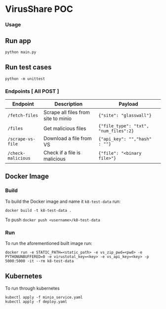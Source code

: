# VirusShare POC

### Usage

## Run app

`python main.py`

## Run test cases
`python -m unittest`

### Endpoints [ All POST ]

| Endpoint | Description             | Payload     |
| -------- | ------------------------| ----------- |
| `/fetch-files` | Scrape all files from site to minio  |  `{"site": "glasswall"}` |
| `/files` | Get malicious files   | `{"file_type": "txt", "num_files":2}` |	
| `/scrape-vs-file`  | Download a file from VS   | `{"api_key": "","hash"   : ""}` |
| `/check-malicious` | Check if a file is malicious   | `{"file": "<binary file>"}` |

## Docker Image

### Build

To build the Docker image and name it `k8-test-data` run:

`docker build -t k8-test-data .`

To push
`docker push <username>/k8-test-data`

### Run

To run the aforementioned built image run:

`docker run -e STATIC_PATH=<static_path> -e vs_zip_pwd=<pwd> -e PYTHONUNBUFFERED=0 -e virustotal_key=<key> -e vs_api_key=<key> -p 5000:5000 -it --rm k8-test-data`


## Kubernetes

To run through kubernetes

```
kubectl apply -f minio_service.yaml
kubectl apply -f deploy.yaml
```
